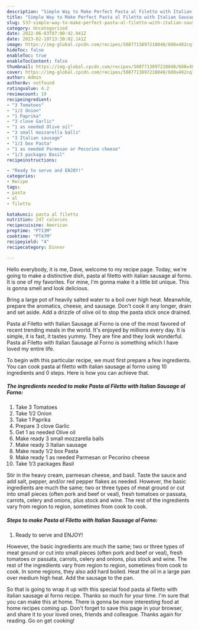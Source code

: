 ```yaml
---
description: "Simple Way to Make Perfect Pasta al Filetto with Italian Sausage al Forno"
title: "Simple Way to Make Perfect Pasta al Filetto with Italian Sausage al Forno"
slug: 537-simple-way-to-make-perfect-pasta-al-filetto-with-italian-sausage-al-forno
category: Uncategorized
date: 2022-06-03T07:00:42.941Z
date: 2023-02-10T13:30:02.141Z
image: https://img-global.cpcdn.com/recipes/5087713897218048/680x482cq70/pasta-al-filetto-with-italian-sausage-al-forno-recipe-main-photo.jpg
hideToc: false
enableToc: true
enableTocContent: false
thumbnail: https://img-global.cpcdn.com/recipes/5087713897218048/680x482cq70/pasta-al-filetto-with-italian-sausage-al-forno-recipe-main-photo.jpg
cover: https://img-global.cpcdn.com/recipes/5087713897218048/680x482cq70/pasta-al-filetto-with-italian-sausage-al-forno-recipe-main-photo.jpg
author: Admin
authorAv: notfound
ratingvalue: 4.2
reviewcount: 19
recipeingredient:
- "3 Tomatoes"
- "1/2 Onion"
- "1 Paprika"
- "3 clove Garlic"
- "1 as needed Olive oil"
- "3 small mozzarella balls"
- "3 Italian sausage"
- "1/2 box Pasta"
- "1 as needed Parmesan or Pecorino cheese"
- "1/3 packages Basil"
recipeinstructions:

- "Ready to serve and ENJOY!"
categories:
- Recipe
tags:
- pasta
- al
- filetto

katakunci: pasta al filetto 
nutrition: 247 calories
recipecuisine: American
preptime: "PT13M"
cooktime: "PT47M"
recipeyield: "4"
recipecategory: Dinner

---
```



Hello everybody, it is me, Dave, welcome to my recipe page. Today, we're going to make a distinctive dish, pasta al filetto with italian sausage al forno. It is one of my favorites. For mine, I'm gonna make it a little bit unique. This is gonna smell and look delicious.

Bring a large pot of heavily salted water to a boil over high heat. Meanwhile, prepare the aromatics, cheese, and sausage. Don&#39;t cook it any longer, drain and set aside. Add a drizzle of olive oil to stop the pasta stick once drained.

Pasta al Filetto with Italian Sausage al Forno is one of the most favored of recent trending meals in the world. It's enjoyed by millions every day. It is simple, it is fast, it tastes yummy. They are fine and they look wonderful. Pasta al Filetto with Italian Sausage al Forno is something which I have loved my entire life.


To begin with this particular recipe, we must first prepare a few ingredients. You can cook pasta al filetto with italian sausage al forno using 10 ingredients and 0 steps. Here is how you can achieve that.

<!--inarticleads1-->

##### The ingredients needed to make Pasta al Filetto with Italian Sausage al Forno:

1. Take 3 Tomatoes
1. Take 1/2 Onion
1. Take 1 Paprika
1. Prepare 3 clove Garlic
1. Get 1 as needed Olive oil
1. Make ready 3 small mozzarella balls
1. Make ready 3 Italian sausage
1. Make ready 1/2 box Pasta
1. Make ready 1 as needed Parmesan or Pecorino cheese
1. Take 1/3 packages Basil


Stir in the heavy cream, parmesan cheese, and basil. Taste the sauce and add salt, pepper, and/or red pepper flakes as needed. However, the basic ingredients are much the same; two or three types of meat ground or cut into small pieces (often pork and beef or veal), fresh tomatoes or passata, carrots, celery and onions, plus stock and wine. The rest of the ingredients vary from region to region, sometimes from cook to cook. 

<!--inarticleads2-->

##### Steps to make Pasta al Filetto with Italian Sausage al Forno:


1. Ready to serve and ENJOY!

However, the basic ingredients are much the same; two or three types of meat ground or cut into small pieces (often pork and beef or veal), fresh tomatoes or passata, carrots, celery and onions, plus stock and wine. The rest of the ingredients vary from region to region, sometimes from cook to cook. In some regions, they also add hard boiled. Heat the oil in a large pan over medium high heat. Add the sausage to the pan. 

So that is going to wrap it up with this special food pasta al filetto with italian sausage al forno recipe. Thanks so much for your time. I'm sure that you can make this at home. There is gonna be more interesting food at home recipes coming up. Don't forget to save this page in your browser, and share it to your loved ones, friends and colleague. Thanks again for reading. Go on get cooking!
